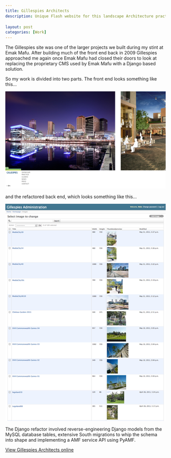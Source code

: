 ```yaml
---
title: Gillespies Architects
description: Unique Flash website for this landscape Architecture practice

layout: post
categories: [Work]
---
```



The Gillespies site was one of the larger projects we built during my
stint at Emak Mafu. After building much of the front end back in 2009
Gillespies approached me again once Emak Mafu had closed their doors to
look at replacing the proprietary CMS used by Emak Mafu with a Django
based solution.

So my work is divided into two parts. The front end looks something like
this...

![Alt text](/images/gillespies-1.png)

and the refactored back end, which looks something like this...

![Alt text](/images/gillespies-2.png)

The Django refactor involved reverse-engineering Django models from the
MySQL database tables, extensive South migrations to whip the schema
into shape and implementing a AMF service API using PyAMF.


[View Gillespies Architects online](http://www.gillespies.co.uk)
